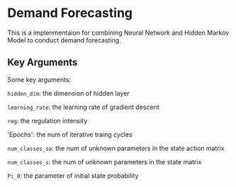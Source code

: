 # Demand Forecasting
This is a implenmentaion for combining Neural Network and Hidden Markov Model to conduct demand forecasting.


## Key Arguments
Some key arguments:

`hidden_dim`: the dimension of hidden layer

`learning_rate`: the learning rate of gradient descent

`reg`: the regulation intensity

'Epochs': the num of iterative traing cycles

`num_classes_sa`: the num of unknown parameters in the state action matrix 

`num_classes_s`: the num of unknown parameters in the state matrix 

`Pi_0`: the parameter of initial state probability
